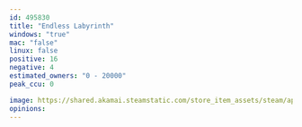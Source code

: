 ```yaml
---
id: 495830
title: "Endless Labyrinth"
windows: "true"
mac: "false"
linux: false
positive: 16
negative: 4
estimated_owners: "0 - 20000"
peak_ccu: 0

image: https://shared.akamai.steamstatic.com/store_item_assets/steam/apps/495830/header.jpg?t=1470663125
opinions:
---
```

